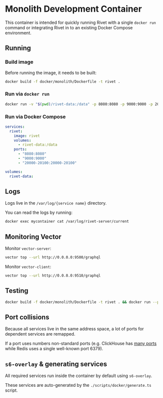 # Monolith Development Container

This container is intended for quickly running Rivet with a single `docker run` command or integrating Rivet in to an existing Docker Compose environment.

## Running

### Build image

Before running the image, it needs to be built:

```bash
docker build -f docker/monolith/Dockerfile -t rivet .
```

### Run via `docker run`

```bash
docker run -v "$(pwd)/rivet-data:/data" -p 8080:8080 -p 9000:9000 -p 20000-20100:20000-20100 rivet
```

### Run via Docker Compose

```yaml
services:
  rivet:
    image: rivet
    volumes:
      - rivet-data:/data
    ports:
      - "8080:8080"
      - "9000:9000"
      - "20000-20100:20000-20100"

volumes:
  rivet-data:
```

## Logs

Logs live in the `/var/log/{service name}` directory.

You can read the logs by running:

```bash
docker exec mycontainer cat /var/log/rivet-server/current
```

## Monitoring Vector

Monitor `vector-server`:

```bash
vector top --url http://0.0.0.0:9500/graphql
```

Monitor `vector-client`:

```bash
vector top --url http://0.0.0.0:9510/graphql
```

## Testing

```bash
docker build -f docker/monolith/Dockerfile -t rivet . && docker run --platform linux/amd64 --name rivet --rm -v "/tmp/rivet-data:/data" -p 8080:8080 -p 9000:9000 -p 20000-20100:20000-20100 rivet
```

## Port collisions

Because all services live in the same address space, a lot of ports for dependent services are remapped.

If a port uses numbers non-standard ports (e.g. ClickHouse has [many ports](https://clickhouse.com/docs/en/guides/sre/network-ports) while Redis uses a single well-known port 6379).

## `s6-overlay` & generating services

All required services run inside the container by default using `s6-overlay`.

These services are auto-generated by the `./scripts/docker/generate.ts` script.

